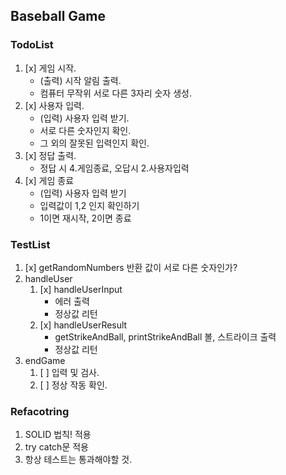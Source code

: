 ## Baseball Game

### TodoList

1. [x] 게임 시작.
   - (출력) 시작 알림 출력.
   - 컴퓨터 무작위 서로 다른 3자리 숫자 생성.
2. [x] 사용자 입력.
   - (입력) 사용자 입력 받기.
   - 서로 다른 숫자인지 확인.
   - 그 외의 잘못된 입력인지 확인.
3. [x] 정답 출력.
   - 정답 시 4.게임종료, 오답시 2.사용자입력
4. [x] 게임 종료
   - (입력) 사용자 입력 받기
   - 입력값이 1,2 인지 확인하기
   - 1이면 재시작, 2이면 종료

### TestList

1. [x] getRandomNumbers 반환 값이 서로 다른 숫자인가?
2. handleUser
   1. [x] handleUserInput
      - 에러 출력
      - 정상값 리턴
   2. [x] handleUserResult
      - getStrikeAndBall, printStrikeAndBall 볼, 스트라이크 출력
      - 정상값 리턴
3. endGame
   1. [ ] 입력 및 검사.
   2. [ ] 정상 작동 확인.

### Refacotring

1. SOLID 법칙! 적용
2. try catch문 적용
3. 항상 테스트는 통과해야할 것.
